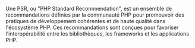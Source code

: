Une PSR, ou "PHP Standard Recommendation", est un ensemble de recommandations définies par la communauté PHP pour promouvoir des pratiques de développement cohérentes et de haute qualité dans l'écosystème PHP. Ces recommandations sont conçues pour favoriser l'interopérabilité entre les bibliothèques, les frameworks et les applications PHP.
